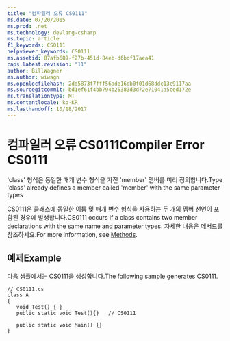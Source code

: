 ```yaml
---
title: "컴파일러 오류 CS0111"
ms.date: 07/20/2015
ms.prod: .net
ms.technology: devlang-csharp
ms.topic: article
f1_keywords: CS0111
helpviewer_keywords: CS0111
ms.assetid: 87afb689-f27b-451d-84eb-d6bdf17aea41
caps.latest.revision: "11"
author: BillWagner
ms.author: wiwagn
ms.openlocfilehash: 2dd5873f7fff56ade16db0f01d68ddc13c9117aa
ms.sourcegitcommit: bd1ef61f4bb794b25383d3d72e71041a5ced172e
ms.translationtype: MT
ms.contentlocale: ko-KR
ms.lasthandoff: 10/18/2017
---
```

# <a name="compiler-error-cs0111"></a><span data-ttu-id="9ea17-102">컴파일러 오류 CS0111</span><span class="sxs-lookup"><span data-stu-id="9ea17-102">Compiler Error CS0111</span></span>
<span data-ttu-id="9ea17-103">'class' 형식은 동일한 매개 변수 형식을 가진 'member' 멤버를 미리 정의합니다.</span><span class="sxs-lookup"><span data-stu-id="9ea17-103">Type 'class' already defines a member called 'member' with the same parameter types</span></span>  
  
 <span data-ttu-id="9ea17-104">CS0111은 클래스에 동일한 이름 및 매개 변수 형식을 사용하는 두 개의 멤버 선언이 포함된 경우에 발생합니다.</span><span class="sxs-lookup"><span data-stu-id="9ea17-104">CS0111 occurs if a class contains two member declarations with the same name and parameter types.</span></span> <span data-ttu-id="9ea17-105">자세한 내용은 [메서드](../../csharp/programming-guide/classes-and-structs/methods.md)를 참조하세요.</span><span class="sxs-lookup"><span data-stu-id="9ea17-105">For more information, see [Methods](../../csharp/programming-guide/classes-and-structs/methods.md).</span></span>  
  
## <a name="example"></a><span data-ttu-id="9ea17-106">예제</span><span class="sxs-lookup"><span data-stu-id="9ea17-106">Example</span></span>  
 <span data-ttu-id="9ea17-107">다음 샘플에서는 CS0111을 생성합니다.</span><span class="sxs-lookup"><span data-stu-id="9ea17-107">The following sample generates CS0111.</span></span>  
  
```  
// CS0111.cs  
class A  
{  
   void Test() { }  
   public static void Test(){}   // CS0111  
  
   public static void Main() {}  
}  
```
